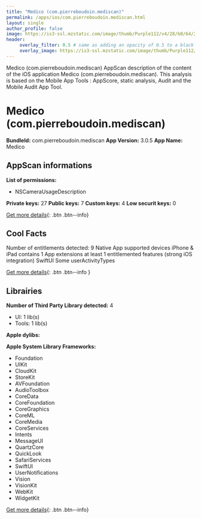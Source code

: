 ```yaml
---
title: "Medico (com.pierreboudoin.mediscan)"
permalink: /apps/ios/com.pierreboudoin.mediscan.html
layout: single
author_profile: false
image: https://is3-ssl.mzstatic.com/image/thumb/Purple112/v4/28/b0/64/28b06402-339a-8a66-be89-34366e7716d2/AppIcon-0-1x_U007emarketing-0-7-0-85-220.png/512x512bb.jpg
header: 
     overlay_filter: 0.5 # same as adding an opacity of 0.5 to a black background
     overlay_image: https://is3-ssl.mzstatic.com/image/thumb/Purple112/v4/28/b0/64/28b06402-339a-8a66-be89-34366e7716d2/AppIcon-0-1x_U007emarketing-0-7-0-85-220.png/512x512bb.jpg
---
```

Medico (com.pierreboudoin.mediscan) AppScan description of the content of the iOS application Medico (com.pierreboudoin.mediscan). This analysis is based on the Mobile App Tools : AppScore, static analysis, Audit and the Mobile Audit App Tool.

# Medico (com.pierreboudoin.mediscan)

**BundleId:** com.pierreboudoin.mediscan
**App Version:** 3.0.5
**App Name:** Medico


## AppScan informations 

**List of permissions:** 
- NSCameraUsageDescription
  
  
**Private keys:** 27
**Public keys:** 7
**Custom keys:** 4
**Low securit keys:** 0
  
[Get more details](/pricing.html){: .btn .btn--info}

## Cool Facts

Number of entitlements detected: 9
Native App
supported devices iPhone & iPad
contains 1 App extensions
at least 1 entitlemented features (strong iOS integration)
SwiftUI
Some userActivityTypes
  
[Get more details](/pricing.html){: .btn .btn--info }

## Librairies 
**Number of Third Party Library detected:** 4
- UI: 1 lib(s)
- Tools: 1 lib(s)


**Apple dylibs:**


**Apple System Library Frameworks:**
- Foundation
- UIKit
- CloudKit
- StoreKit
- AVFoundation
- AudioToolbox
- CoreData
- CoreFoundation
- CoreGraphics
- CoreML
- CoreMedia
- CoreServices
- Intents
- MessageUI
- QuartzCore
- QuickLook
- SafariServices
- SwiftUI
- UserNotifications
- Vision
- VisionKit
- WebKit
- WidgetKit


  
[Get more details](/pricing.html){: .btn .btn--info}

